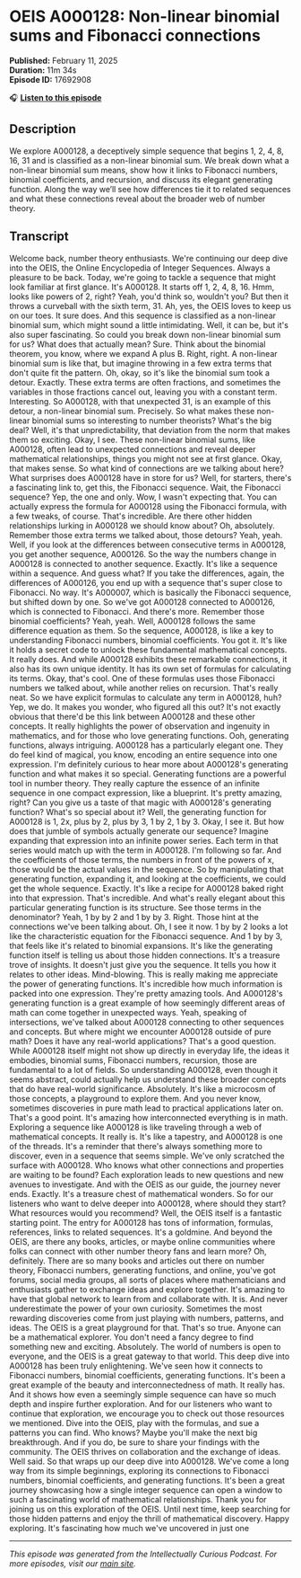 # OEIS A000128: Non-linear binomial sums and Fibonacci connections

**Published:** February 11, 2025  
**Duration:** 11m 34s  
**Episode ID:** 17692908

🎧 **[Listen to this episode](https://intellectuallycurious.buzzsprout.com/2529712/episodes/17692908-oeis-a000128-non-linear-binomial-sums-and-fibonacci-connections)**

## Description

We explore A000128, a deceptively simple sequence that begins 1, 2, 4, 8, 16, 31 and is classified as a non-linear binomial sum. We break down what a non-linear binomial sum means, show how it links to Fibonacci numbers, binomial coefficients, and recursion, and discuss its elegant generating function. Along the way we’ll see how differences tie it to related sequences and what these connections reveal about the broader web of number theory.

## Transcript

Welcome back, number theory enthusiasts. We're continuing our deep dive into the OEIS, the Online Encyclopedia of Integer Sequences. Always a pleasure to be back. Today, we're going to tackle a sequence that might look familiar at first glance. It's A000128. It starts off 1, 2, 4, 8, 16. Hmm, looks like powers of 2, right? Yeah, you'd think so, wouldn't you? But then it throws a curveball with the sixth term, 31. Ah, yes, the OEIS loves to keep us on our toes. It sure does. And this sequence is classified as a non-linear binomial sum, which might sound a little intimidating. Well, it can be, but it's also super fascinating. So could you break down non-linear binomial sum for us? What does that actually mean? Sure. Think about the binomial theorem, you know, where we expand A plus B. Right, right. A non-linear binomial sum is like that, but imagine throwing in a few extra terms that don't quite fit the pattern. Oh, okay, so it's like the binomial sum took a detour. Exactly. These extra terms are often fractions, and sometimes the variables in those fractions cancel out, leaving you with a constant term. Interesting. So A000128, with that unexpected 31, is an example of this detour, a non-linear binomial sum. Precisely. So what makes these non-linear binomial sums so interesting to number theorists? What's the big deal? Well, it's that unpredictability, that deviation from the norm that makes them so exciting. Okay, I see. These non-linear binomial sums, like A000128, often lead to unexpected connections and reveal deeper mathematical relationships, things you might not see at first glance. Okay, that makes sense. So what kind of connections are we talking about here? What surprises does A000128 have in store for us? Well, for starters, there's a fascinating link to, get this, the Fibonacci sequence. Wait, the Fibonacci sequence? Yep, the one and only. Wow, I wasn't expecting that. You can actually express the formula for A000128 using the Fibonacci formula, with a few tweaks, of course. That's incredible. Are there other hidden relationships lurking in A000128 we should know about? Oh, absolutely. Remember those extra terms we talked about, those detours? Yeah, yeah. Well, if you look at the differences between consecutive terms in A000128, you get another sequence, A000126. So the way the numbers change in A000128 is connected to another sequence. Exactly. It's like a sequence within a sequence. And guess what? If you take the differences, again, the differences of A000126, you end up with a sequence that's super close to Fibonacci. No way. It's A000007, which is basically the Fibonacci sequence, but shifted down by one. So we've got A000128 connected to A000126, which is connected to Fibonacci. And there's more. Remember those binomial coefficients? Yeah, yeah. Well, A000128 follows the same difference equation as them. So the sequence, A000128, is like a key to understanding Fibonacci numbers, binomial coefficients. You got it. It's like it holds a secret code to unlock these fundamental mathematical concepts. It really does. And while A000128 exhibits these remarkable connections, it also has its own unique identity. It has its own set of formulas for calculating its terms. Okay, that's cool. One of these formulas uses those Fibonacci numbers we talked about, while another relies on recursion. That's really neat. So we have explicit formulas to calculate any term in A000128, huh? Yep, we do. It makes you wonder, who figured all this out? It's not exactly obvious that there'd be this link between A000128 and these other concepts. It really highlights the power of observation and ingenuity in mathematics, and for those who love generating functions. Ooh, generating functions, always intriguing. A000128 has a particularly elegant one. They do feel kind of magical, you know, encoding an entire sequence into one expression. I'm definitely curious to hear more about A000128's generating function and what makes it so special. Generating functions are a powerful tool in number theory. They really capture the essence of an infinite sequence in one compact expression, like a blueprint. It's pretty amazing, right? Can you give us a taste of that magic with A000128's generating function? What's so special about it? Well, the generating function for A000128 is 1, 2x, plus by 2, plus by 3, 1 by 2, 1 by 3. Okay, I see it. But how does that jumble of symbols actually generate our sequence? Imagine expanding that expression into an infinite power series. Each term in that series would match up with the term in A000128. I'm following so far. And the coefficients of those terms, the numbers in front of the powers of x, those would be the actual values in the sequence. So by manipulating that generating function, expanding it, and looking at the coefficients, we could get the whole sequence. Exactly. It's like a recipe for A000128 baked right into that expression. That's incredible. And what's really elegant about this particular generating function is its structure. See those terms in the denominator? Yeah, 1 by by 2 and 1 by by 3. Right. Those hint at the connections we've been talking about. Oh, I see it now. 1 by by 2 looks a lot like the characteristic equation for the Fibonacci sequence. And 1 by by 3, that feels like it's related to binomial expansions. It's like the generating function itself is telling us about those hidden connections. It's a treasure trove of insights. It doesn't just give you the sequence. It tells you how it relates to other ideas. Mind-blowing. This is really making me appreciate the power of generating functions. It's incredible how much information is packed into one expression. They're pretty amazing tools. And A000128's generating function is a great example of how seemingly different areas of math can come together in unexpected ways. Yeah, speaking of intersections, we've talked about A000128 connecting to other sequences and concepts. But where might we encounter A000128 outside of pure math? Does it have any real-world applications? That's a good question. While A000128 itself might not show up directly in everyday life, the ideas it embodies, binomial sums, Fibonacci numbers, recursion, those are fundamental to a lot of fields. So understanding A000128, even though it seems abstract, could actually help us understand these broader concepts that do have real-world significance. Absolutely. It's like a microcosm of those concepts, a playground to explore them. And you never know, sometimes discoveries in pure math lead to practical applications later on. That's a good point. It's amazing how interconnected everything is in math. Exploring a sequence like A000128 is like traveling through a web of mathematical concepts. It really is. It's like a tapestry, and A000128 is one of the threads. It's a reminder that there's always something more to discover, even in a sequence that seems simple. We've only scratched the surface with A000128. Who knows what other connections and properties are waiting to be found? Each exploration leads to new questions and new avenues to investigate. And with the OEIS as our guide, the journey never ends. Exactly. It's a treasure chest of mathematical wonders. So for our listeners who want to delve deeper into A000128, where should they start? What resources would you recommend? Well, the OEIS itself is a fantastic starting point. The entry for A000128 has tons of information, formulas, references, links to related sequences. It's a goldmine. And beyond the OEIS, are there any books, articles, or maybe online communities where folks can connect with other number theory fans and learn more? Oh, definitely. There are so many books and articles out there on number theory, Fibonacci numbers, generating functions, and online, you've got forums, social media groups, all sorts of places where mathematicians and enthusiasts gather to exchange ideas and explore together. It's amazing to have that global network to learn from and collaborate with. It is. And never underestimate the power of your own curiosity. Sometimes the most rewarding discoveries come from just playing with numbers, patterns, and ideas. The OEIS is a great playground for that. That's so true. Anyone can be a mathematical explorer. You don't need a fancy degree to find something new and exciting. Absolutely. The world of numbers is open to everyone, and the OEIS is a great gateway to that world. This deep dive into A000128 has been truly enlightening. We've seen how it connects to Fibonacci numbers, binomial coefficients, generating functions. It's been a great example of the beauty and interconnectedness of math. It really has. And it shows how even a seemingly simple sequence can have so much depth and inspire further exploration. And for our listeners who want to continue that exploration, we encourage you to check out those resources we mentioned. Dive into the OEIS, play with the formulas, and sue a patterns you can find. Who knows? Maybe you'll make the next big breakthrough. And if you do, be sure to share your findings with the community. The OEIS thrives on collaboration and the exchange of ideas. Well said. So that wraps up our deep dive into A000128. We've come a long way from its simple beginnings, exploring its connections to Fibonacci numbers, binomial coefficients, and generating functions. It's been a great journey showcasing how a single integer sequence can open a window to such a fascinating world of mathematical relationships. Thank you for joining us on this exploration of the OEIS. Until next time, keep searching for those hidden patterns and enjoy the thrill of mathematical discovery. Happy exploring. It's fascinating how much we've uncovered in just one

---
*This episode was generated from the Intellectually Curious Podcast. For more episodes, visit our [main site](https://intellectuallycurious.buzzsprout.com).*
